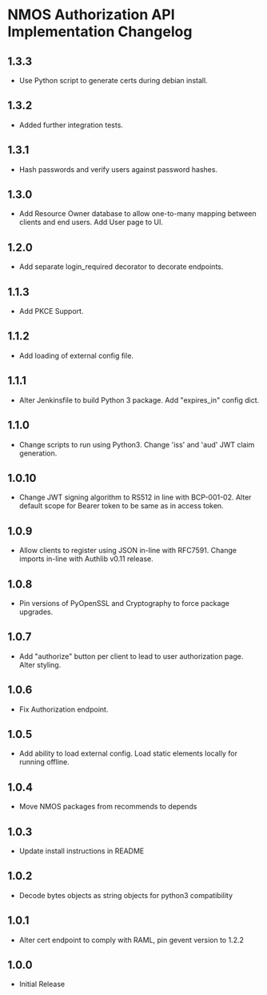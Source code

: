 # NMOS Authorization API Implementation Changelog

## 1.3.3
- Use Python script to generate certs during debian install.

## 1.3.2
- Added further integration tests.

## 1.3.1
- Hash passwords and verify users against password hashes.

## 1.3.0
- Add Resource Owner database to allow one-to-many mapping between clients and end users. Add User page to UI.

## 1.2.0
- Add separate login_required decorator to decorate endpoints.

## 1.1.3
- Add PKCE Support.

## 1.1.2
- Add loading of external config file.

## 1.1.1
- Alter Jenkinsfile to build Python 3 package. Add "expires_in" config dict.

## 1.1.0
- Change scripts to run using Python3. Change 'iss' and 'aud' JWT claim generation.

## 1.0.10
- Change JWT signing algorithm to RS512 in line with BCP-001-02. Alter default scope for Bearer token to be same as in access token.

## 1.0.9
- Allow clients to register using JSON in-line with RFC7591. Change imports in-line with Authlib v0.11 release.

## 1.0.8
- Pin versions of PyOpenSSL and Cryptography to force package upgrades.

## 1.0.7
- Add "authorize" button per client to lead to user authorization page. Alter styling.

## 1.0.6
- Fix Authorization endpoint.

## 1.0.5
- Add ability to load external config. Load static elements locally for running offline.

## 1.0.4
- Move NMOS packages from recommends to depends

## 1.0.3
- Update install instructions in README

## 1.0.2
- Decode bytes objects as string objects for python3 compatibility

## 1.0.1
- Alter cert endpoint to comply with RAML, pin gevent version to 1.2.2

## 1.0.0
- Initial Release
